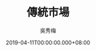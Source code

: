 ---
issue: 321
title: 傳統市場
author: 吳秀梅
language: 南四縣
date: 2019-04-11T00:00:00.000+08:00
topic: 抒懷
difficulty: 2
wikidata: Q98096208
wikidata_link: https://www.wikidata.org/wiki/Q98096208
---
